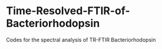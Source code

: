 # Time-Resolved-FTIR-of-Bacteriorhodopsin
Codes for the spectral analysis of TR-FTIR Bacteriorhodopsin
